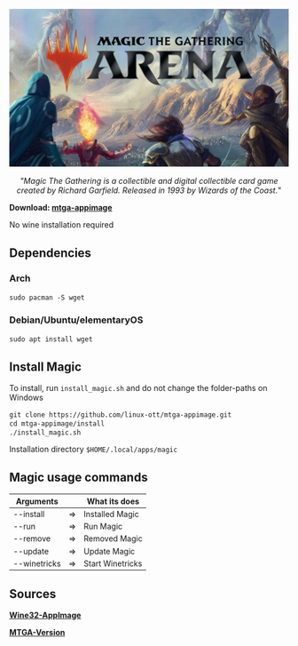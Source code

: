 
![GitHub Logo](data/magic_logo.jpg)

<p align="center"><i>"Magic The Gathering is a collectible and digital collectible card game created by Richard Garfield. Released in 1993 by Wizards of the Coast.</i>"
</p>


**Download: [mtga-appimage](https://github.com/linux-ott/mtga-appimage/releases/tag/mtga-appimage)**

No wine installation required

## Dependencies

### Arch
```
sudo pacman -S wget
```

### Debian/Ubuntu/elementaryOS
```
sudo apt install wget
```

## Install Magic

To install, run ``install_magic.sh`` and do not change the folder-paths on Windows

```
git clone https://github.com/linux-ott/mtga-appimage.git
cd mtga-appimage/install
./install_magic.sh
```

Installation directory ```$HOME/.local/apps/magic```

## Magic usage commands

| Arguments       |    | What its does                                   |
|-----------------|----|-------------------------------------------------|
| --install       | => | Installed Magic                                 |
| --run           | => | Run Magic                                       |
| --remove        | => | Removed Magic                                   |
| --update        | => | Update Magic                                    |
| --winetricks    | => | Start Winetricks                                |

## Sources
**[Wine32-AppImage](https://github.com/sudo-give-me-coffee/wine32-deploy)**

**[MTGA-Version](https://mtgarena.downloads.wizards.com/Live/Windows32/version)**